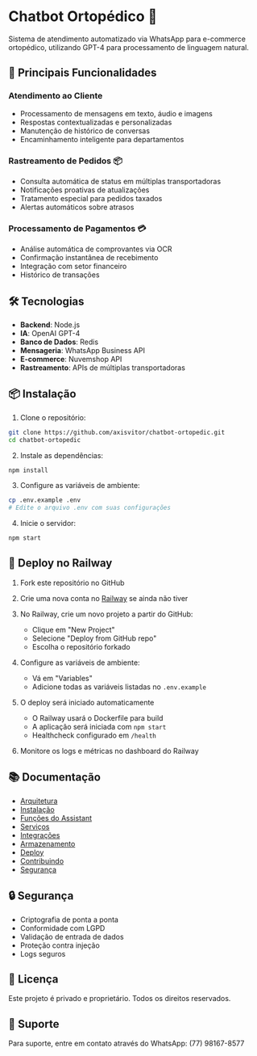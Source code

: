 # Chatbot Ortopédico 🤖

Sistema de atendimento automatizado via WhatsApp para e-commerce ortopédico, utilizando GPT-4 para processamento de linguagem natural.

## 🌟 Principais Funcionalidades

### Atendimento ao Cliente

- Processamento de mensagens em texto, áudio e imagens
- Respostas contextualizadas e personalizadas
- Manutenção de histórico de conversas
- Encaminhamento inteligente para departamentos

### Rastreamento de Pedidos 📦

- Consulta automática de status em múltiplas transportadoras
- Notificações proativas de atualizações
- Tratamento especial para pedidos taxados
- Alertas automáticos sobre atrasos

### Processamento de Pagamentos 💳

- Análise automática de comprovantes via OCR
- Confirmação instantânea de recebimento
- Integração com setor financeiro
- Histórico de transações

## 🛠️ Tecnologias

- **Backend**: Node.js
- **IA**: OpenAI GPT-4
- **Banco de Dados**: Redis
- **Mensageria**: WhatsApp Business API
- **E-commerce**: Nuvemshop API
- **Rastreamento**: APIs de múltiplas transportadoras

## 📦 Instalação

1. Clone o repositório:
```bash
git clone https://github.com/axisvitor/chatbot-ortopedic.git
cd chatbot-ortopedic
```

2. Instale as dependências:
```bash
npm install
```

3. Configure as variáveis de ambiente:
```bash
cp .env.example .env
# Edite o arquivo .env com suas configurações
```

4. Inicie o servidor:
```bash
npm start
```

## 🚀 Deploy no Railway

1. Fork este repositório no GitHub

2. Crie uma nova conta no [Railway](https://railway.app/) se ainda não tiver

3. No Railway, crie um novo projeto a partir do GitHub:
   - Clique em "New Project"
   - Selecione "Deploy from GitHub repo"
   - Escolha o repositório forkado

4. Configure as variáveis de ambiente:
   - Vá em "Variables"
   - Adicione todas as variáveis listadas no `.env.example`

5. O deploy será iniciado automaticamente
   - O Railway usará o Dockerfile para build
   - A aplicação será iniciada com `npm start`
   - Healthcheck configurado em `/health`

6. Monitore os logs e métricas no dashboard do Railway

## 📚 Documentação

- [Arquitetura](./docs/architecture.md)
- [Instalação](./docs/installation.md)
- [Funções do Assistant](./docs/functions.md)
- [Serviços](./docs/services.md)
- [Integrações](./docs/integrations.md)
- [Armazenamento](./docs/storage.md)
- [Deploy](./docs/deployment.md)
- [Contribuindo](./docs/contributing.md)
- [Segurança](./docs/security.md)

## 🔒 Segurança

- Criptografia de ponta a ponta
- Conformidade com LGPD
- Validação de entrada de dados
- Proteção contra injeção
- Logs seguros

## 📝 Licença

Este projeto é privado e proprietário. Todos os direitos reservados.

## 👥 Suporte

Para suporte, entre em contato através do WhatsApp: (77) 98167-8577
